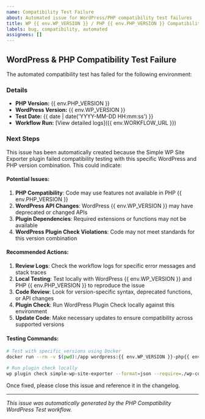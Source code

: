```yaml
---
name: Compatibility Test Failure
about: Automated issue for WordPress/PHP compatibility test failures
title: WP {{ env.WP_VERSION }} / PHP {{ env.PHP_VERSION }} Compatibility Test Failure
labels: bug, compatibility, automated
assignees: []
---
```


## WordPress & PHP Compatibility Test Failure

The automated compatibility test has failed for the following environment:

### Details

- **PHP Version:** {{ env.PHP_VERSION }}
- **WordPress Version:** {{ env.WP_VERSION }}
- **Test Date:** {{ date | date('YYYY-MM-DD HH:mm:ss') }}
- **Workflow Run:** [View detailed logs]({{ env.WORKFLOW_URL }})

### Next Steps

This issue has been automatically created because the Simple WP Site Exporter plugin failed compatibility testing with this specific WordPress and PHP version combination. This could indicate:

#### Potential Issues:
1. **PHP Compatibility**: Code may use features not available in PHP {{ env.PHP_VERSION }}
2. **WordPress API Changes**: WordPress {{ env.WP_VERSION }} may have deprecated or changed APIs
3. **Plugin Dependencies**: Required extensions or functions may not be available
4. **WordPress Plugin Check Violations**: Code may not meet standards for this version combination

#### Recommended Actions:

1. **Review Logs**: Check the workflow logs for specific error messages and stack traces
2. **Local Testing**: Test locally with WordPress {{ env.WP_VERSION }} and PHP {{ env.PHP_VERSION }} to reproduce the issue
3. **Code Review**: Look for version-specific syntax, deprecated functions, or API changes
4. **Plugin Check**: Run WordPress Plugin Check locally against this environment
5. **Update Code**: Make necessary updates to ensure compatibility across supported versions

#### Testing Commands:
```bash
# Test with specific versions using Docker
docker run --rm -v $(pwd):/app wordpress:{{ env.WP_VERSION }}-php{{ env.PHP_VERSION }}-apache

# Run plugin check locally
wp plugin check simple-wp-site-exporter --format=json --require=./wp-content/plugins/plugin-check/cli.php
```

Once fixed, please close this issue and reference it in the changelog.

---

*This issue was automatically generated by the PHP Compatibility WordPress Test workflow.*
